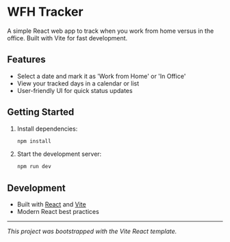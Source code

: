 # WFH Tracker

A simple React web app to track when you work from home versus in the office. Built with Vite for fast development.

## Features
- Select a date and mark it as 'Work from Home' or 'In Office'
- View your tracked days in a calendar or list
- User-friendly UI for quick status updates

## Getting Started

1. Install dependencies:
   ```bash
   npm install
   ```
2. Start the development server:
   ```bash
   npm run dev
   ```

## Development
- Built with [React](https://react.dev/) and [Vite](https://vitejs.dev/)
- Modern React best practices

---

_This project was bootstrapped with the Vite React template._
